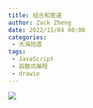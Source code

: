 ```yaml
---
title: 组合和管道
author: Zack Zheng
date: 2022/11/04 00:00
categories:
 - 大海拾遗
tags:
 - JavaScript
 - 函数式编程
 - drawio
---
```



![](https://gitee.com/zackzhengxy/picGallery/raw/main/imgs/组合和管道.svg)
